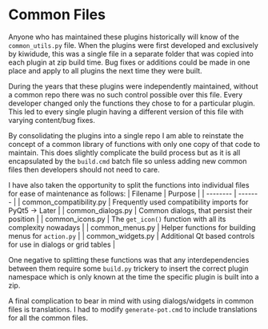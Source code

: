 # Common Files

Anyone who has maintained these plugins historically will know of the `common_utils.py` file. When the plugins were first developed and exclusively by kiwidude, this was a single file in a separate folder that was copied into each plugin at zip build time. Bug fixes or additions could be made in one place and apply to all plugins the next time they were built.

During the years that these plugins were independently maintained, without a common repo there was no such control possible over this file. Every developer changed only the functions they chose to for a particular plugin. This led to every single plugin having a different version of this file with varying content/bug fixes.

By consolidating the plugins into a single repo I am able to reinstate the concept of a common library of functions with only one copy of that code to maintain. This does slightly complicate the build process but as it is all encapsulated by the `build.cmd` batch file so unless adding new common files then developers should not need to care.

I have also taken the opportunity to split the functions into individual files for ease of maintenance as follows:
| Filename | Purpose |
| -------- | ------- |
| common_compatibility.py | Frequently used compatibility imports for PyQt5 -> Later |
| common_dialogs.py | Common dialogs, that persist their position |
| common_icons.py | The `get_icon()` function with all its complexity nowadays |
| common_menus.py | Helper functions for building menus for `action.py` |
| common_widgets.py | Additional Qt based controls for use in dialogs or grid tables |

One negative to splitting these functions was that any interdependencies between them require some `build.py` trickery to insert the correct plugin namespace which is only known at the time the specific plugin is built into a zip. 

A final complication to bear in mind with using dialogs/widgets in common files is translations. I had to modify `generate-pot.cmd` to include translations for all the common files.
